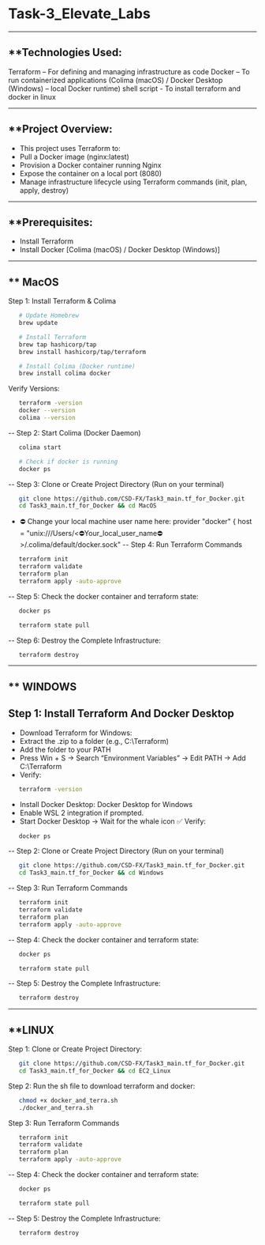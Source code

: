 # Task-3_Elevate_Labs
---
**Technologies Used:
--
Terraform – For defining and managing infrastructure as code
Docker – To run containerized applications (Colima (macOS) / Docker Desktop (Windows) – local Docker runtime)
shell script - To install terraform and docker in linux
___
**Project Overview:
--
 * This project uses Terraform to:
 * Pull a Docker image (nginx:latest)
 * Provision a Docker container running Nginx
 * Expose the container on a local port (8080)
 * Manage infrastructure lifecycle using Terraform commands (init, plan, apply, destroy)
---
**Prerequisites:
--
 * Install Terraform
 * Install Docker [Colima (macOS) / Docker Desktop (Windows)]
---

** MacOS
--
Step 1: Install Terraform & Colima
```bash
   # Update Homebrew
   brew update

   # Install Terraform
   brew tap hashicorp/tap
   brew install hashicorp/tap/terraform

   # Install Colima (Docker runtime)
   brew install colima docker
```
Verify Versions:
```bash
   terraform -version
   docker --version
   colima --version
```
--
Step 2: Start Colima (Docker Daemon)
```bash
   colima start
```
```bash
   # Check if docker is running
   docker ps
```
--
Step 3: Clone or Create Project Directory (Run on your terminal)
```bash
   git clone https://github.com/CSD-FX/Task3_main.tf_for_Docker.git
   cd Task3_main.tf_for_Docker && cd MacOS
```
* ⛔️ Change your local machine user name here:
     provider "docker" {
     host = "unix:///Users/<⛔️Your_local_user_name⛔️ >/.colima/default/docker.sock" 
--
Step 4: Run Terraform Commands
```bash
   terraform init
   terraform validate
   terraform plan
   terraform apply -auto-approve
```
--
Step 5: Check the docker container and terraform state:
```bash
   docker ps
```
```bash
   terraform state pull
```
--
Step 6: Destroy the Complete Infrastructure:
```bash
   terraform destroy
```

---

** WINDOWS
--
Step 1: Install Terraform And Docker Desktop
--
* Download Terraform for Windows:
* Extract the .zip to a folder (e.g., C:\Terraform)
* Add the folder to your PATH
* Press Win + S → Search “Environment Variables” → Edit PATH → Add C:\Terraform
* Verify:
```bash
   terraform -version
```
* Install Docker Desktop: Docker Desktop for Windows
* Enable WSL 2 integration if prompted.
* Start Docker Desktop → Wait for the whale icon ✅
Verify:
```bash
   docker ps
```
--
Step 2: Clone or Create Project Directory (Run on your terminal)
```bash
   git clone https://github.com/CSD-FX/Task3_main.tf_for_Docker.git
   cd Task3_main.tf_for_Docker && cd Windows
```
--
Step 3: Run Terraform Commands
```bash
   terraform init
   terraform validate
   terraform plan
   terraform apply -auto-approve
```
--
Step 4: Check the docker container and terraform state:
```bash
   docker ps
```
```bash
   terraform state pull
```
--
Step 5: Destroy the Complete Infrastructure:
```bash
   terraform destroy
```
---
**LINUX
--
Step 1: Clone or Create Project Directory:
```bash
   git clone https://github.com/CSD-FX/Task3_main.tf_for_Docker.git
   cd Task3_main.tf_for_Docker && cd EC2_Linux
```
Step 2: Run the sh file to download terraform and docker:
```bash
   chmod +x docker_and_terra.sh
   ./docker_and_terra.sh
```
Step 3: Run Terraform Commands
```bash
   terraform init
   terraform validate
   terraform plan
   terraform apply -auto-approve
```
--
Step 4: Check the docker container and terraform state:
```bash
   docker ps
```
```bash
   terraform state pull
```
--
Step 5: Destroy the Complete Infrastructure:
```bash
   terraform destroy
```

   
   
